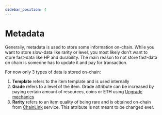 ```yaml
---
sidebar_position: 4
---
```


# Metadata

Generally, metadata is used to store some information on-chain. While you want to store slow-data like rarity or level,
you most likely don't want to store fast-data like HP and durability. The main reason to not store fast-data on chain is
someone has to update it and pay for transaction.

For now only 3 types of data is stored on-chain:

1. **Template** refers to the item template and is used internally
2. **Grade** refers to a level of the item. Grade attribute can be increased by paying certain amount of resources, coins
   or ETH using [Upgrade mechanics](/)
3. **Rarity** refers to an item quality of being rare and is obtained on-chain
   from [ChainLink](/admin/integrations/chain-link/) service. This attribute is not meant to be changed ever.